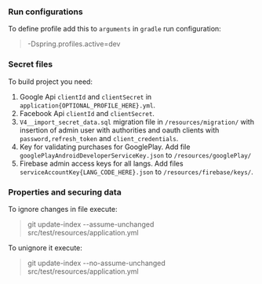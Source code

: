 ### Run configurations

To define profile add this to `arguments` in `gradle` run configuration:

>-Dspring.profiles.active=dev

### Secret files

To build project you need: 

1. Google Api `clientId` and `clientSecret` in `application{OPTIONAL_PROFILE_HERE}.yml`.
2. Facebook Api `clientId` and `clientSecret`.
3. `V4__import_secret_data.sql` migration file in `/resources/migration/` with insertion of admin user with authorities and oauth clients with `password,refresh_token` and `client_credentials`.  
4. Key for validating purchases for GooglePlay. Add file `googlePlayAndroidDeveloperServiceKey.json` to `/resources/googlePlay/`
5. Firebase admin access keys for all langs. Add files `serviceAccountKey{LANG_CODE_HERE}.json` to `/resources/firebase/keys/`.

### Properties and securing data

To ignore changes in file execute: 

>git update-index --assume-unchanged src/test/resources/application.yml

To unignore it execute:

>git update-index --no-assume-unchanged src/test/resources/application.yml
